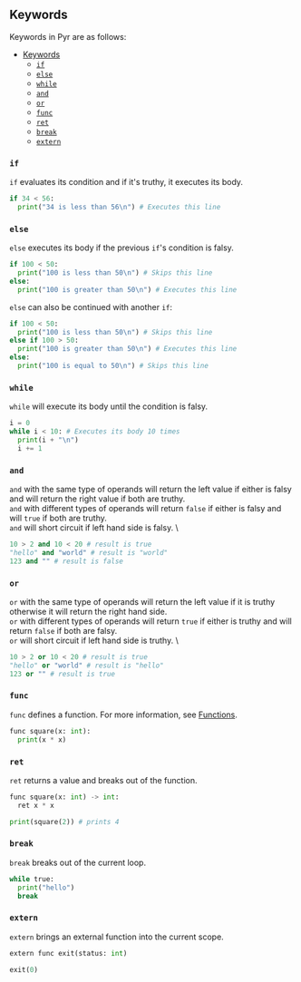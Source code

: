 ## Keywords

Keywords in Pyr are as follows:

- [Keywords](#keywords)
  - [`if`](#if)
  - [`else`](#else)
  - [`while`](#while)
  - [`and`](#and)
  - [`or`](#or)
  - [`func`](#func)
  - [`ret`](#ret)
  - [`break`](#break)
  - [`extern`](#extern)

### `if`

`if` evaluates its condition and if it's truthy, it executes its body.

```python
if 34 < 56:
  print("34 is less than 56\n") # Executes this line
```

### `else`

`else` executes its body if the previous `if`'s condition is falsy.

```python
if 100 < 50:
  print("100 is less than 50\n") # Skips this line
else:
  print("100 is greater than 50\n") # Executes this line
```

`else` can also be continued with another `if`:

```python
if 100 < 50:
  print("100 is less than 50\n") # Skips this line
else if 100 > 50:
  print("100 is greater than 50\n") # Executes this line
else:
  print("100 is equal to 50\n") # Skips this line
```

### `while`

`while` will execute its body until the condition is falsy.

```python
i = 0
while i < 10: # Executes its body 10 times
  print(i + "\n")
  i += 1
```

### `and`

`and` with the same type of operands will return the left value if either is falsy and will return the right value if both are truthy. \
`and` with different types of operands will return `false` if either is falsy and will `true` if both are truthy. \
`and` will short circuit if left hand side is falsy. \

```python
10 > 2 and 10 < 20 # result is true
"hello" and "world" # result is "world"
123 and "" # result is false
```

### `or`

`or` with the same type of operands will return the left value if it is truthy otherwise it will return the right hand side. \
`or` with different types of operands will return `true` if either is truthy and will return `false` if both are falsy. \
`or` will short circuit if left hand side is truthy. \

```python
10 > 2 or 10 < 20 # result is true
"hello" or "world" # result is "hello"
123 or "" # result is true
```

### `func`

`func` defines a function.
For more information, see [Functions](./functions.md).

```python
func square(x: int):
  print(x * x)
```

### `ret`

`ret` returns a value and breaks out of the function.

```python
func square(x: int) -> int:
  ret x * x

print(square(2)) # prints 4
```

### `break`

`break` breaks out of the current loop.

```python
while true:
  print("hello")
  break
```

### `extern`

`extern` brings an external function into the current scope.

```python
extern func exit(status: int)

exit(0)
```
